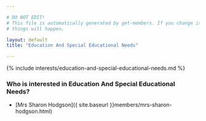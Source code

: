 ```yaml
---

# DO NOT EDIT!
# This file is automatically generated by get-members. If you change it, bad
# things will happen.

layout: default
title: "Education And Special Educational Needs"

---
```


{% include interests/education-and-special-educational-needs.md %}

### Who is interested in Education And Special Educational Needs?


* [Mrs Sharon Hodgson]({ site.baseurl }}members/mrs-sharon-hodgson.html)
